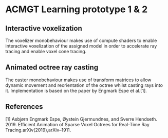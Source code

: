 # ACMGT Learning prototype 1 & 2
## Interactive voxelization
The voxelizer monobehaviour makes use of compute shaders to enable interactive voxelization of the assigned model in order to accelerate ray tracing and enable voxel cone tracing.
## Animated octree ray casting
The caster monobehaviour makes use of transform matrices to allow dynamic movement and reorientation of the octree whilst casting rays into it. Implementation is based on the paper by Engmark Espe et al.[1].
## References
[1] Asbjørn Engmark Espe, Øystein Gjermundnes, and Sverre Hendseth. 2019. Efficient Animation of Sparse Voxel Octrees for Real-Time Ray Tracing.arXiv(2019),arXiv–1911.
